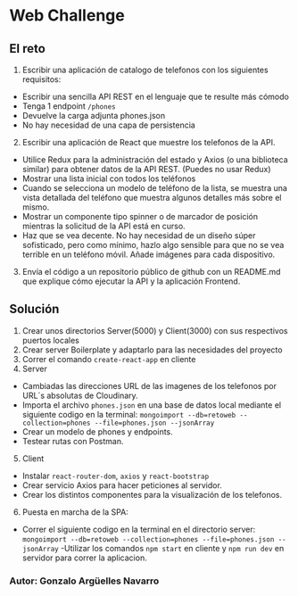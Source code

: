 # Web Challenge
## El reto
1. Escribir una aplicación de catalogo de telefonos con los siguientes requisitos:
- Escribir una sencilla API REST en el lenguaje que te resulte más cómodo
- Tenga 1 endpoint `/phones`
- Devuelve la carga adjunta phones.json
- No hay necesidad de una capa de persistencia
2. Escribir una aplicación de React que muestre los telefonos de la API.
- Utilice Redux para la administración del estado y Axios (o una biblioteca similar) para obtener datos de la API REST. (Puedes no usar Redux)
 - Mostrar una lista inicial con todos los teléfonos
 - Cuando se selecciona un modelo de teléfono de la lista, se muestra una vista detallada del teléfono que muestra algunos detalles más sobre el mismo.
 - Mostrar un componente tipo spinner o de marcador de posición mientras la solicitud de la API está en curso.
 - Haz que se vea decente. No hay necesidad de un diseño súper sofisticado, pero como mínimo, hazlo algo sensible para que no se vea terrible en un teléfono móvil. Añade imágenes para cada dispositivo.
3. Envía el código a un repositorio público de github con un README.md que explique cómo ejecutar la API y la aplicación Frontend.

## Solución
1. Crear unos directorios Server(5000) y Client(3000) con sus respectivos puertos locales 
2. Crear server Boilerplate y adaptarlo para las necesidades del proyecto
3. Correr el comando `create-react-app` en cliente
4. Server
- Cambiadas las direcciones URL de las imagenes de los telefonos por URL´s absolutas de Cloudinary.
- Importa el archivo `phones.json` en una base de datos local mediante el siguiente codigo en la terminal:
`mongoimport --db=retoweb --collection=phones --file=phones.json --jsonArray`
- Crear un modelo de phones y endpoints.
- Testear rutas con Postman.
5. Client
- Instalar `react-router-dom`, `axios` y `react-bootstrap`
- Crear servicio Axios para hacer peticiones al servidor. 
- Crear los distintos componentes para la visualización de los telefonos.
6. Puesta en marcha de la SPA:
- Correr el siguiente codigo en la terminal en el directorio server:
`mongoimport --db=retoweb --collection=phones --file=phones.json --jsonArray`
-Utilizar los comandos `npm start` en cliente y `npm run dev` en servidor para correr la aplicacion.

### Autor: Gonzalo Argüelles Navarro


